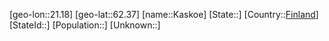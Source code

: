 ﻿---
location: [62.37,21.18]
type: City
tags:
- geo/City


SpocWebEntityId: 31337
isDeleted: false
confidential: public

---
[geo-lon::21.18]
[geo-lat::62.37]
[name::Kaskoe]
[State::]
[Country::[Finland](geo/Continent/Europe/Finland.md)]
[StateId::]
[Population::]
[Unknown::]


